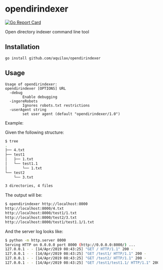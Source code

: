 # opendirindexer

[![Go Report Card](https://goreportcard.com/badge/github.com/aquilax/opendirindexer)](https://goreportcard.com/report/github.com/aquilax/opendirindexer)

Open directory indexer command line tool

## Installation

```
go install github.com/aquilax/opendirindexer
```

## Usage

```
Usage of opendirindexer:
opendirindexer [OPTIONS] URL
  -debug
    	Enable debugging
  -ingoreRobots
    	Ignores robots.txt restrictions
  -userAgent string
    	set user agent (default "opendirindexer/1.0")
```

Example:

Given the following structure:

```bash
$ tree
.
├── 4.txt
├── test1
│   ├── 1.txt
│   └── test1.1
│       └── 1.txt
└── test2
    └── 3.txt

3 directories, 4 files
```
The output will be:

```bash
$ opendirindexer http://localhost:8000
http://localhost:8000/4.txt
http://localhost:8000/test1/1.txt
http://localhost:8000/test2/3.txt
http://localhost:8000/test1/test1.1/1.txt
```

And the server log looks like:
```bash
$ python -m http.server 8000
Serving HTTP on 0.0.0.0 port 8000 (http://0.0.0.0:8000/) ...
127.0.0.1 - - [14/Apr/2019 08:43:25] "GET / HTTP/1.1" 200 -
127.0.0.1 - - [14/Apr/2019 08:43:25] "GET /test1/ HTTP/1.1" 200 -
127.0.0.1 - - [14/Apr/2019 08:43:25] "GET /test2/ HTTP/1.1" 200 -
127.0.0.1 - - [14/Apr/2019 08:43:25] "GET /test1/test1.1/ HTTP/1.1" 200 -
```
